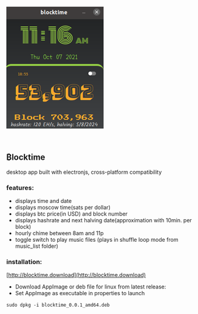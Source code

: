 ![app screenshot](screenshot.png)


<br>

## ₿locktime

desktop app built with electronjs, cross-platform compatibility

### features:
* displays time and date
* displays moscow time(sats per dollar)
* displays btc price(in USD) and block number
* displays hashrate and next halving date(approximation with 10min. per block)
* hourly chime between 8am and 11p
* toggle switch to play music files (plays in shuffle loop mode from music_list folder)


### installation:
[http://blocktime.download](http://blocktime.download)
* Download AppImage or deb file for linux from latest release:
* Set AppImage as executable in properties to launch
```
sudo dpkg -i blocktime_0.0.1_amd64.deb
```
